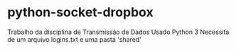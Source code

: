 # python-socket-dropbox
Trabalho da disciplina de Transmissão de Dados
Usado Python 3
Necessita de um arquivo logins.txt e uma pasta 'shared'
